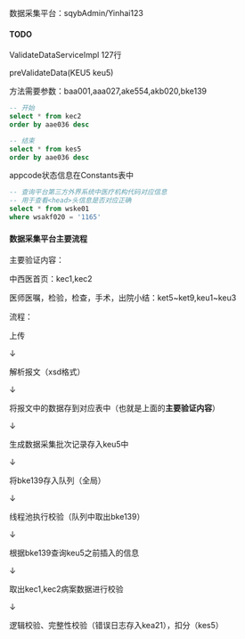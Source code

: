 数据采集平台：sqybAdmin/Yinhai123

#### TODO

ValidateDataServiceImpl	127行

preValidateData(KEU5 keu5)

方法需要参数：baa001,aaa027,ake554,akb020,bke139





```sql
-- 开始
select * from kec2
order by aae036 desc

-- 结束
select * from kes5
order by aae036 desc
```



appcode状态信息在Constants表中



```sql
-- 查询平台第三方外界系统中医疗机构代码对应信息
-- 用于查看<head>头信息是否对应正确
select * from wske01
where wsakf020 = '1165'
```





#### 数据采集平台主要流程

主要验证内容：

中西医首页：kec1,kec2

医师医嘱，检验，检查，手术，出院小结：ket5~ket9,keu1~keu3

流程：

上传

↓

解析报文（xsd格式）

↓

将报文中的数据存到对应表中（也就是上面的**主要验证内容**）

↓

生成数据采集批次记录存入keu5中

↓

将bke139存入队列（全局）

↓

线程池执行校验（队列中取出bke139）

↓

根据bke139查询keu5之前插入的信息

↓

取出kec1,kec2病案数据进行校验

↓

逻辑校验、完整性校验（错误日志存入kea21），扣分（kes5）

